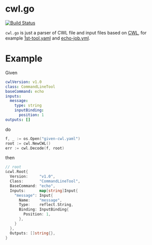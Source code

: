 # cwl.go

[![Build Status](https://travis-ci.org/otiai10/cwl.go.svg?branch=master)](https://travis-ci.org/otiai10/cwl.go)

`cwl.go` is just a parser of CWL file and input files based on [CWL](https://github.com/common-workflow-language/common-workflow-language), for example [1st-tool.yaml](https://github.com/common-workflow-language/common-workflow-language/blob/master/v1.0/examples/1st-tool.cwl) and [echo-job.yml](https://github.com/common-workflow-language/common-workflow-language/blob/master/v1.0/examples/echo-job.yml).

# Example

Given

```yaml
cwlVersion: v1.0
class: CommandLineTool
baseCommand: echo
inputs:
  message:
    type: string
    inputBinding:
      position: 1
outputs: []
```

do

```go
f, _ := os.Open("given-cwl.yaml")
root := cwl.NewCWL()
err := cwl.Decode(f, root)
```

then

```go
// root
&cwl.Root{
  Version:     "v1.0",
  Class:       "CommandLineTool",
  BaseCommand: "echo",
  Inputs:      map[string]Input{
    "message": Input{
      Name:    "message",
      Type:    reflect.String,
      Binding: InputBinding{
        Position: 1,
      },
    }
  },
  Outputs: []string{},
}
```
